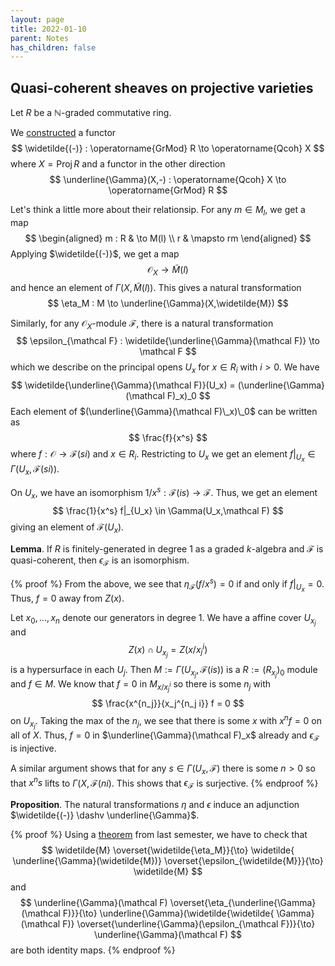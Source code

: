 ```yaml
---
layout: page
title: 2022-01-10
parent: Notes
has_children: false
---
```


## Quasi-coherent sheaves on projective varieties 

Let $R$ be a $\mathbb{N}$-graded commutative ring. 

We [constructed](https://738.f21.matthewrobertballard.com/notes/2021-12-02/) a functor 
$$
\widetilde{(-)} : \operatorname{GrMod} R \to \operatorname{Qcoh} X
$$ 
where $X = \operatorname{Proj} R$ and a functor in the other 
direction 
$$
\underline{\Gamma}(X,-) : \operatorname{Qcoh} X \to \operatorname{GrMod} R 
$$

Let's think a little more about their relationsip. For any $m \in M_l$, we 
get a map 
$$
\begin{aligned}
	m : R & \to M(l) \\
	r & \mapsto rm
\end{aligned}
$$
Applying $\widetilde{(-)}$, we get a map 
$$
	\mathcal O_X \to \widetilde{M}(l) 
$$
and hence an element of $\Gamma(X,\widetilde{M}(l))$. This gives a natural 
transformation 
$$
	\eta_M : M \to \underline{\Gamma}(X,\widetilde{M})
$$

Similarly, for any $\mathcal O_X$-module $\mathcal F$, there is a 
natural transformation 
$$
\epsilon_{\mathcal F} : \widetilde{\underline{\Gamma}(\mathcal F)} \to \mathcal F
$$
which we describe on the principal opens $U_x$ for $x \in R_i$ 
with $i > 0$. We have 
$$
\widetilde{\underline{\Gamma}(\mathcal F)}(U_x) = 
(\underline{\Gamma}(\mathcal F)_x)_0 
$$
Each element of $(\underline{\Gamma}(\mathcal F)\_x)\_0$ can be written 
as 
$$
\frac{f}{x^s}
$$
where $f : \mathcal O \to \mathcal F(si)$ and $x \in R_i$. 
Restricting to $U_x$ 
we get an element $f|_{U_x} \in \Gamma(U_x,\mathcal F(si))$. 

On $U_x$, we have an isomorphism $1/x^s : \mathcal F(is) \to 
\mathcal F$. Thus, we get an element 
$$
\frac{1}{x^s} f|_{U_x} \in \Gamma(U_x,\mathcal F)
$$
giving an element of $\mathcal F(U_x)$. 

**Lemma**. If $R$ is finitely-generated in degree $1$ 
as a graded $k$-algebra and $\mathcal F$ is quasi-coherent, 
then $\epsilon_{\mathcal F}$ is an isomorphism. 

{% proof %}
From the above, we see that $\eta_{\mathcal F}(f/x^s) = 0$ 
if and only if $f|_{U_x} = 0$. Thus, $f = 0$ away from $Z(x)$. 

Let $x_0,\ldots,x_n$ denote our generators in degree $1$. We 
have a affine cover $U_{x_j}$ and
$$
Z(x) \cap U_{x_j} = Z(x/x_j^i)
$$ 
is a hypersurface in each $U_j$. Then $M := 
\Gamma(U_{x_j},\mathcal F(is))$ 
is a $R := (R_{x_j})_0$ module and $f \in M$. We know that 
$f = 0$ in $M_{x/x_j^i}$ so there is some $n_j$ with 
$$
\frac{x^{n_j}}{x_j^{n_j i}} f = 0 
$$
on $U_{x_j}$. Taking the max of the $n_j$, we see that there is 
some $x$ with $x^n f = 0$ on all of $X$. Thus, $f = 0$ in 
$\underline{\Gamma}(\mathcal F)_x$ already and $\epsilon_{\mathcal F}$ 
is injective. 

A similar argument shows that for any $s \in \Gamma(U_x,\mathcal F)$ 
there is some $n > 0$ so that $x^n s$ lifts to 
$\Gamma(X,\mathcal F(ni)$. This shows that $\epsilon_{\mathcal F}$ is 
surjective. 
{% endproof %}

**Proposition**. The natural transformations $\eta$ and $\epsilon$ 
induce an adjunction $\widetilde{(-)} \dashv \underline{\Gamma}$. 

{% proof %}
Using a [theorem](https://738.f21.matthewrobertballard.com/notes/2021-08-31/) 
from last semester, we have to check that 
$$
\widetilde{M} \overset{\widetilde{\eta_M}}{\to} \widetilde{
\underline{\Gamma}(\widetilde{M})} \overset{\epsilon_{\widetilde{M}}}{\to}
\widetilde{M}
$$
and 
$$
\underline{\Gamma}(\mathcal F) \overset{\eta_{\underline{\Gamma}
(\mathcal F)}}{\to} \underline{\Gamma}(\widetilde{\widetilde{
\Gamma}(\mathcal F)} \overset{\underline{\Gamma}(\epsilon_{\mathcal F})}{\to} 
\underline{\Gamma}(\mathcal F)
$$
are both identity maps. 
{% endproof %}


